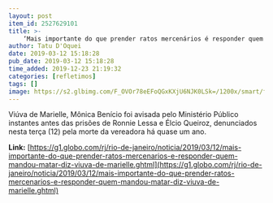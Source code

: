 ```yaml
---
layout: post
item_id: 2527629101
title: >-
    ‘Mais importante do que prender ratos mercenários é responder quem mandou matar’, diz viúva de Marielle
author: Tatu D'Oquei
date: 2019-03-12 15:18:28
pub_date: 2019-03-12 15:18:28
time_added: 2019-12-23 21:19:32
categories: [refletimos]
tags: []
image: https://s2.glbimg.com/F_OVOr78eEFoQGxKXjU6NJK0LSk=/1200x/smart/filters:cover():strip_icc()/s03.video.glbimg.com/x720/7449034.jpg
---
```


Viúva de Marielle, Mônica Benício foi avisada pelo Ministério Público instantes antes das prisões de Ronnie Lessa e Élcio Queiroz, denunciados nesta terça (12) pela morte da vereadora há quase um ano.

**Link:** [https://g1.globo.com/rj/rio-de-janeiro/noticia/2019/03/12/mais-importante-do-que-prender-ratos-mercenarios-e-responder-quem-mandou-matar-diz-viuva-de-marielle.ghtml](https://g1.globo.com/rj/rio-de-janeiro/noticia/2019/03/12/mais-importante-do-que-prender-ratos-mercenarios-e-responder-quem-mandou-matar-diz-viuva-de-marielle.ghtml)

